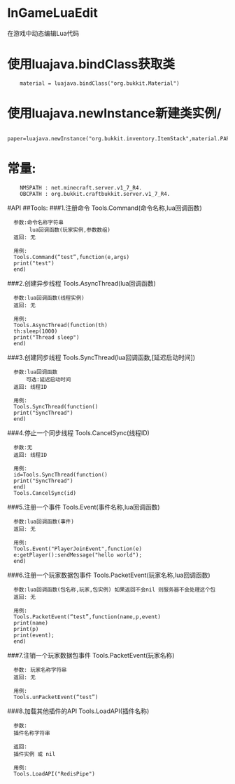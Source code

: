 # InGameLuaEdit
在游戏中动态编辑Lua代码
#		使用luajava.bindClass获取类
		material = luajava.bindClass("org.bukkit.Material")
#		使用luajava.newInstance新建类实例/<br>
		paper=luajava.newInstance("org.bukkit.inventory.ItemStack",material.PAPER)
# 常量:
		NMSPATH : net.minecraft.server.v1_7_R4.
		OBCPATH : org.bukkit.craftbukkit.server.v1_7_R4.

#API 
##Tools:
###1.注册命令
	  Tools.Command(命令名称,lua回调函数)
	  
	  参数:命令名称字符串
	       lua回调函数(玩家实例,参数数组)
	  返回: 无
	  
	  用例:
	  Tools.Command(“test”,function(e,args)
	  print("test")
	  end)

###2.创建异步线程
	  Tools.AsyncThread(lua回调函数)
	  
	  参数:lua回调函数(线程实例)
	  返回: 无
	  
	  用例:
	  Tools.AsyncThread(function(th)
	  th:sleep(1000)
	  print("Thread sleep")
	  end)


###3.创建同步线程
	  Tools.SyncThread(lua回调函数,[延迟启动时间])
	  
	  参数:lua回调函数
	      可选:延迟启动时间
	  返回: 线程ID
	  
	  用例:
	  Tools.SyncThread(function()
	  print("SyncThread")
	  end)

###4.停止一个同步线程
	  Tools.CancelSync(线程ID)
	  
	  参数:无
	  返回: 线程ID
	  
	  用例:
	  id=Tools.SyncThread(function()
	  print("SyncThread")
	  end)
	  Tools.CancelSync(id)

###5.注册一个事件
	  Tools.Event(事件名称,lua回调函数)
	  
	  参数:lua回调函数(事件)
	  返回: 无
	  
	  用例:
	  Tools.Event("PlayerJoinEvent",function(e)
	  e:getPlayer():sendMessage("hello world");
	  end)

###6.注册一个玩家数据包事件
	  Tools.PacketEvent(玩家名称,lua回调函数)
	  
	  参数:lua回调函数(包名称,玩家,包实例) 如果返回不会nil 则服务器不会处理这个包
	  返回: 无
	  
	  用例:
	  Tools.PacketEvent(“test”,function(name,p,event)
	  print(name)
	  print(p)
	  print(event);
	  end)

###7.注销一个玩家数据包事件
	  Tools.PacketEvent(玩家名称)
	  
	  参数: 玩家名称字符串
	  返回: 无
	  
	  用例:
	  Tools.unPacketEvent(“test”)

###8.加载其他插件的API
	  Tools.LoadAPI(插件名称)
	  
	  参数: 
	  插件名称字符串
	  
	  返回: 
	  插件实例 或 nil
	  
	  用例:
	  Tools.LoadAPI("RedisPipe")






